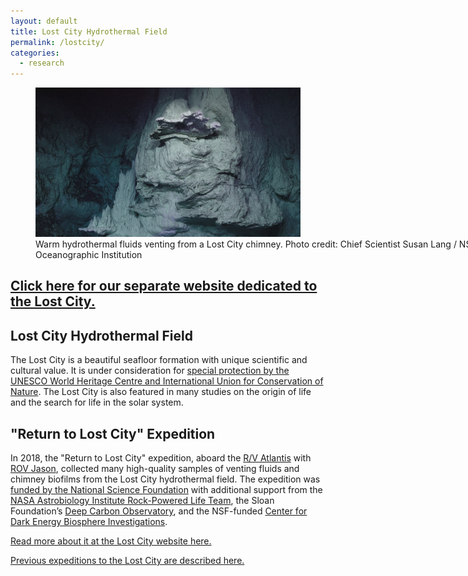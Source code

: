 ```yaml
---
layout: default
title: Lost City Hydrothermal Field
permalink: /lostcity/
categories:
  - research
---
```


<div class="float-none">
<figure class="figure">
  <img src="/images/sulis_20180916180909_900_adj.png" class="figure-img img-fluid rounded" alt="lost city chimney">
  <figcaption class="figure-caption" style="width: 900px">Warm hydrothermal fluids venting from a Lost City chimney. Photo credit: Chief Scientist Susan Lang / NSF / ROV Jason / Woods Hole Oceanographic Institution </figcaption>
</figure>
</div>

## [Click here for our separate website dedicated to the Lost City.](https://lost-city-hydrothermal.github.io)

<div class="bigspacer"></div>

## Lost City Hydrothermal Field
The Lost City is a beautiful seafloor formation with unique scientific and cultural value. It is under consideration for [special protection by the UNESCO World Heritage Centre and International Union for Conservation of Nature](https://whc.unesco.org/en/highseas). The Lost City is also featured in many studies on the origin of life and the search for life in the solar system.

## "Return to Lost City" Expedition
In 2018, the "Return to Lost City" expedition, aboard the [R/V Atlantis](http://www.whoi.edu/main/ships/atlantis) with [ROV Jason](http://www.whoi.edu/ndsfVehicles/Jason/), collected many high-quality samples of venting fluids and chimney biofilms from the Lost City hydrothermal field.
The expedition was [funded by the National Science Foundation](https://www.nsf.gov/awardsearch/showAward?AWD_ID=1536702) with additional support from the [NASA Astrobiology Institute Rock-Powered Life Team](https://www.colorado.edu/lab/rockpoweredlife/), the Sloan Foundation’s [Deep Carbon Observatory](https://sloan.org/programs/research/deep-carbon-observatory), and the NSF-funded [Center for Dark Energy Biosphere Investigations](https://www.darkenergybiosphere.org/).

[Read more about it at the Lost City website here.](https://lost-city-hydrothermal.github.io)

[Previous expeditions to the Lost City are described here.](http://www.lostcity.washington.edu/)
